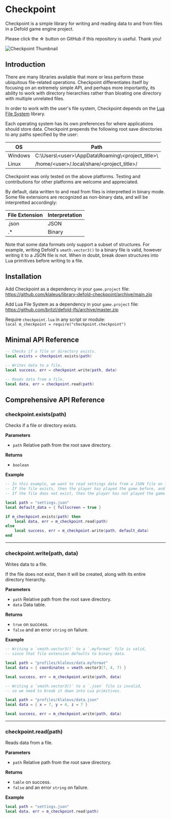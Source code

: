 # Checkpoint

Checkpoint is a simple library for writing and reading data to and from files in a Defold game engine project.

Please click the ☆ button on GitHub if this repository is useful. Thank you!

![Checkpoint Thumbnail](https://github.com/user-attachments/assets/e6c6b8f0-4700-4718-a868-7e02727fb6d1)

## Introduction

There are many libraries available that more or less perform these ubiquitous file-related operations. Checkpoint differentiates itself by focusing on an extremely simple API, and perhaps more importantly, its ability to work with directory hierarchies rather than bloating one directory with multiple unrelated files.

In order to work with the user's file system, Checkpoint depends on the [Lua File System](https://github.com/britzl/defold-lfs) library.

Each operating system has its own preferences for where applications should store data. Checkpoint prepends the following root save directories to any paths specified by the user:

| OS      | Path                                                     |
| ------- | -------------------------------------------------------- |
| Windows | C:\\Users\\\<user>\\AppData\\Roaming\\\<project_title>\\ |
| Linux   | /home/\<user>/.local/share/\<project_title>/             |

Checkpoint was only tested on the above platforms. Testing and contributions for other platforms are welcome and appreciated.

By default, data written to and read from files is interpretted in binary mode. Some file extensions are recognized as non-binary data, and will be interpretted accordingly:

| File Extension | Interpretation |
| -------------- | -------------- |
| .json          | JSON           |
| .*             | Binary         |

Note that some data formats only support a subset of structures. For example, writing Defold's `vmath.vector3()` to a binary file is valid, however writing it to a JSON file is not. When in doubt, break down structures into Lua primitives before writing to a file.

## Installation

Add Checkpoint as a dependency in your `game.project` file:  
https://github.com/klaleus/library-defold-checkpoint/archive/main.zip

Add Lua File System as a dependency in your `game.project` file:  
https://github.com/britzl/defold-lfs/archive/master.zip

Require `checkpoint.lua` in any script or module:  
`local m_checkpoint = require("checkpoint.checkpoint")`

## Minimal API Reference

```lua
-- Checks if a file or directory exists.
local exists = checkpoint.exists(path)

-- Writes data to a file.
local success, err = checkpoint.write(path, data)

-- Reads data from a file.
local data, err = checkpoint.read(path)
```

## Comprehensive API Reference

### checkpoint.exists(path)

Checks if a file or directory exists.

**Parameters**

* `path` Relative path from the root save directory.

**Returns**

* `boolean`

**Example**

```lua
-- In this example, we want to read settings data from a JSON file on launch.
-- If the file exists, then the player has played the game before, and we should use whatever settings are in that file.
-- If the file does not exist, then the player has not played the game before, and we should use default settings instead.

local path = "settings.json"
local default_data = { fullscreen = true }

if m_checkpoint.exists(path) then
    local data, err = m_checkpoint.read(path)
else
    local success, err = m_checkpoint.write(path, default_data)
end
```

---

### checkpoint.write(path, data)

Writes data to a file.

If the file does not exist, then it will be created, along with its entire directory hierarchy.

**Parameters**

* `path` Relative path from the root save directory.
* `data` Data table.

**Returns**

* `true` on success.
* `false` and an error `string` on failure.

**Example**

```lua
-- Writing a `vmath.vector3()` to a `.myformat` file is valid,
-- since that file extension defaults to binary data.

local path = "profiles/klaleus/data.myformat"
local data = { coordinates = vmath.vector3(7, 4, 7) }

local success, err = m_checkpoint.write(path, data)
```

```lua
-- Writing a `vmath.vector3()` to a `.json` file is invalid,
-- so we need to break it down into Lua primitives.

local path = "profiles/klaleus/data.json"
local data = { x = 7, y = 4, z = 7 }

local success, err = m_checkpoint.write(path, data)
```

---

### checkpoint.read(path)

Reads data from a file.

**Parameters**

* `path` Relative path from the root save directory.

**Returns**

* `table` on success.
* `false` and an error `string` on failure.

**Example**

```lua
local path = "settings.json"
local data, err = m_checkpoint.read(path)
```
